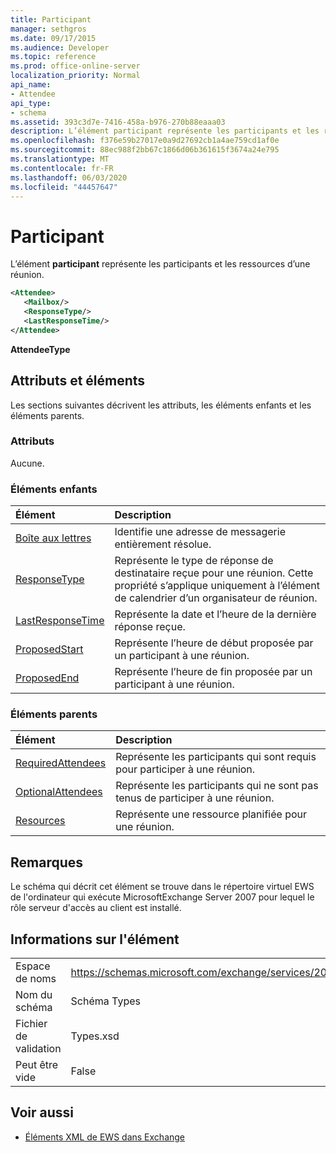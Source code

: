 ```yaml
---
title: Participant
manager: sethgros
ms.date: 09/17/2015
ms.audience: Developer
ms.topic: reference
ms.prod: office-online-server
localization_priority: Normal
api_name:
- Attendee
api_type:
- schema
ms.assetid: 393c3d7e-7416-458a-b976-270b88eaaa03
description: L’élément participant représente les participants et les ressources d’une réunion.
ms.openlocfilehash: f376e59b27017e0a9d27692cb1a4ae759cd1af0e
ms.sourcegitcommit: 88ec988f2bb67c1866d06b361615f3674a24e795
ms.translationtype: MT
ms.contentlocale: fr-FR
ms.lasthandoff: 06/03/2020
ms.locfileid: "44457647"
---
```

# <a name="attendee"></a>Participant

L’élément **participant** représente les participants et les ressources d’une réunion. 
  
```xml
<Attendee>
   <Mailbox/>
   <ResponseType/>
   <LastResponseTime/>
</Attendee>
```

 **AttendeeType**
## <a name="attributes-and-elements"></a>Attributs et éléments

Les sections suivantes décrivent les attributs, les éléments enfants et les éléments parents.
  
### <a name="attributes"></a>Attributs

Aucune.
  
### <a name="child-elements"></a>Éléments enfants

|**Élément**|**Description**|
|:-----|:-----|
|[Boîte aux lettres](mailbox.md) <br/> |Identifie une adresse de messagerie entièrement résolue.  <br/> |
|[ResponseType](responsetype.md) <br/> |Représente le type de réponse de destinataire reçue pour une réunion. Cette propriété s’applique uniquement à l’élément de calendrier d’un organisateur de réunion.  <br/> |
|[LastResponseTime](lastresponsetime.md) <br/> |Représente la date et l’heure de la dernière réponse reçue.  <br/> |
|[ProposedStart](proposedstart-attendeetype.md) <br/> |Représente l’heure de début proposée par un participant à une réunion. <br/> |
|[ProposedEnd](proposedend-attendeetype.md) <br/> |Représente l’heure de fin proposée par un participant à une réunion. <br/> |
   
### <a name="parent-elements"></a>Éléments parents

|**Élément**|**Description**|
|:-----|:-----|
|[RequiredAttendees](requiredattendees.md) <br/> |Représente les participants qui sont requis pour participer à une réunion.  <br/> |
|[OptionalAttendees](optionalattendees.md) <br/> |Représente les participants qui ne sont pas tenus de participer à une réunion.  <br/> |
|[Resources](resources.md) <br/> |Représente une ressource planifiée pour une réunion.  <br/> |
   
## <a name="remarks"></a>Remarques

Le schéma qui décrit cet élément se trouve dans le répertoire virtuel EWS de l'ordinateur qui exécute MicrosoftExchange Server 2007 pour lequel le rôle serveur d'accès au client est installé.
  
## <a name="element-information"></a>Informations sur l'élément

|||
|:-----|:-----|
|Espace de noms  <br/> |https://schemas.microsoft.com/exchange/services/2006/types  <br/> |
|Nom du schéma  <br/> |Schéma Types  <br/> |
|Fichier de validation  <br/> |Types.xsd  <br/> |
|Peut être vide  <br/> |False  <br/> |
   
## <a name="see-also"></a>Voir aussi

- [Éléments XML de EWS dans Exchange](ews-xml-elements-in-exchange.md)

